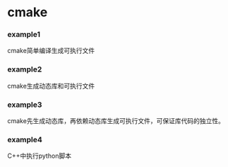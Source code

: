 # cmake
### example1
cmake简单编译生成可执行文件
### example2
cmake生成动态库和可执行文件
### example3
cmake先生成动态库，再依赖动态库生成可执行文件，可保证库代码的独立性。
### example4
C++中执行python脚本
